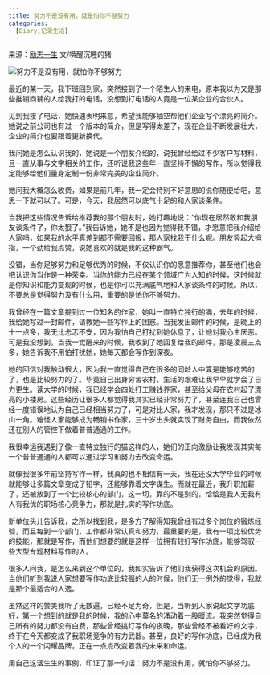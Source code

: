 ```yaml
---
title: 努力不是没有用，就是怕你不够努力
categories:
- [Diary,记录生活]
---
```


来源：[励志一生](http://www.lchx.org/) 文/唤醒沉睡的猪

![努力不是没有用，就怕你不够努力](http://www.lchx.org/d/file/2017092717/2017092717011514.jpg)

最近的某一天，我下班回到家，突然接到了一个陌生人的来电，原本我以为又是那些推销商铺的人给我打的电话，没想到打电话的人竟是一位某企业的合伙人。

见到我接了电话，她快速表明来意，希望我能够抽空帮他们企业写个漂亮的简介。她说之前公司也有过一个版本的简介，但是写得太差了，现在企业不断发展壮大，企业的简介也要跟着更新换代。

我问她是怎么认识我的，她说是一个朋友介绍的，说我曾经给过不少客户写材料，且一直从事与文字相关的工作，还听说我这些年一直坚持不懈的写作，所以觉得我定能够给他们量身定制一份非常完美的企业简介。

她问我大概怎么收费，如果是前几年，我一定会特别不好意思的说你随便给吧，意思一下就可以了。可是，今天，我居然可以底气十足的和人家谈条件。

当我把这些情况告诉给推荐我的那个朋友时，她打趣地说：“你现在居然敢和我朋友谈条件了，你太狠了。”我告诉她，她不是也因为觉得我不错，才愿意把我介绍给人家吗，如果我的水平真差到都不需要回报，那人家找我干什么呢。朋友竖起大拇指，一个劲给我点赞，说她喜欢的就是我的这种霸气。

没错，当你足够努力和足够优秀的时候，不仅认识你的愿意推荐你，甚至他们也会把认识你当作是一种荣幸。当你的能力已经在某个领域广为人知的时候，这时候就是你知识和能力变现的时候，也是你可以充满底气地和人家谈条件的时候。所以，不要总是觉得努力没有什么用，重要的是怕你不够努力。

我曾经在一篇文章提到过一位知名的作家，她叫一直特立独行的猫，去年的时候，我给她写过一封邮件，请教她一些写作上的困惑。当我发出邮件的时候，是晚上的十一点多，我无比忐忑不安，因为我怕自己打扰到她休息了，让她对我心生厌恶。可是我没想到，当我一觉醒来的时候，我收到了她回复给我的邮件，那是凌晨三点多，她告诉我不用怕打扰她，她每天都会写作到深夜。

她的回信对我触动很大，因为我一直觉得自己在很多的同龄人中算是能够吃苦的了，也是比较努力的了。毕竟自己出身穷苦农村，生活的艰难让我早早就学会了自力更生。读大学的时候，我已经学会四处打工赚钱养家，甚至给父母在农村起了漂亮的小楼房。这些经历让很多人都觉得我其实已经非常努力了，甚至连我自己也曾经一度错误地认为自己已经相当努力了，可是对比人家，我才发现，那只不过是冰山一角。难怪人家能够成为畅销书作家，三十岁出头就实现了财务自由，而我依然还在别人的管控下做着普普通通的工作。

我很幸运我遇到了像一直特立独行的猫这样的人，她们的正向激励让我发现其实每一个普普通通的人都可以通过学习和努力去改变命运。

就像我很多年前坚持写作一样，我真的也不相信有一天，我在还没大学毕业的时候就能够让多篇文章变成了铅字，还能够靠着文字谋生。而就在最近，我升职加薪了，还被放到了一个比较核心的部门，这一切，靠的不是别的，恰恰是我人无我有人有我优的职场核心竞争力，那就是扎实的写作功底。

新单位头儿告诉我，之所以找到我，是多方了解得知我曾经有过多个岗位的锻炼经验，而且每到一个部门，工作都非常认真和努力，最重要的是，我有一项比较优势的技能，那就是写作，而他们想要的就是这样一位拥有较好写作功底，能够驾驭一些大型专题材料写作的人。

很多人问我，是怎么来到这个单位的，我如实告诉了他们我获得这次机会的原因。当他们听到我说人家想要写作功底比较强的人的时候，他们无一例外的觉得，我就是那个最适合的人选。

虽然这样的赞美我听了无数遍，已经不足为奇，但是，当听到人家说起文字功底好，第一个想到的就是我的时候，我的心中莫名的涌动着一股暖流。我突然觉得自己所有的努力都没有白费，那些曾经挑灯写作的夜晚，那些曾经不被看好的文字，终于在今天都变成了我职场竞争的有力武器。甚至，良好的写作功底，已经成为我个人的一个闪耀品牌，正在一点点改变着我的未来和命运。

用自己这活生生的事例，印证了那一句话：努力不是没有用，就怕你不够努力。
